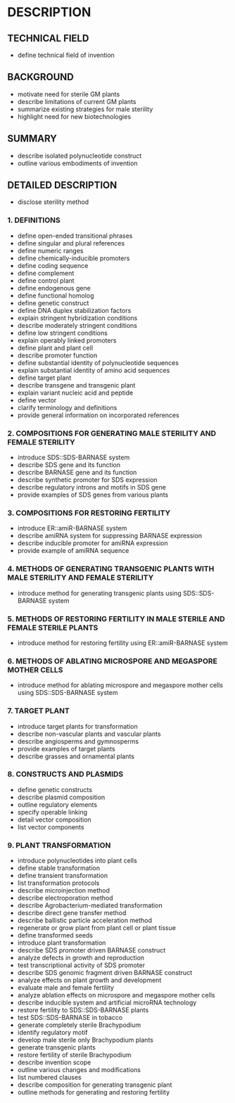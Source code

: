 # DESCRIPTION

## TECHNICAL FIELD

- define technical field of invention

## BACKGROUND

- motivate need for sterile GM plants
- describe limitations of current GM plants
- summarize existing strategies for male sterility
- highlight need for new biotechnologies

## SUMMARY

- describe isolated polynucleotide construct
- outline various embodiments of invention

## DETAILED DESCRIPTION

- disclose sterility method

### 1. DEFINITIONS

- define open-ended transitional phrases
- define singular and plural references
- define numeric ranges
- define chemically-inducible promoters
- define coding sequence
- define complement
- define control plant
- define endogenous gene
- define functional homolog
- define genetic construct
- define DNA duplex stabilization factors
- explain stringent hybridization conditions
- describe moderately stringent conditions
- define low stringent conditions
- explain operably linked promoters
- define plant and plant cell
- describe promoter function
- define substantial identity of polynucleotide sequences
- explain substantial identity of amino acid sequences
- define target plant
- describe transgene and transgenic plant
- explain variant nucleic acid and peptide
- define vector
- clarify terminology and definitions
- provide general information on incorporated references

### 2. COMPOSITIONS FOR GENERATING MALE STERILITY AND FEMALE STERILITY

- introduce SDS::SDS-BARNASE system
- describe SDS gene and its function
- describe BARNASE gene and its function
- describe synthetic promoter for SDS expression
- describe regulatory introns and motifs in SDS gene
- provide examples of SDS genes from various plants

### 3. COMPOSITIONS FOR RESTORING FERTILITY

- introduce ER::amiR-BARNASE system
- describe amiRNA system for suppressing BARNASE expression
- describe inducible promoter for amiRNA expression
- provide example of amiRNA sequence

### 4. METHODS OF GENERATING TRANSGENIC PLANTS WITH MALE STERILITY AND FEMALE STERILITY

- introduce method for generating transgenic plants using SDS::SDS-BARNASE system

### 5. METHODS OF RESTORING FERTILITY IN MALE STERILE AND FEMALE STERILE PLANTS

- introduce method for restoring fertility using ER::amiR-BARNASE system

### 6. METHODS OF ABLATING MICROSPORE AND MEGASPORE MOTHER CELLS

- introduce method for ablating microspore and megaspore mother cells using SDS::SDS-BARNASE system

### 7. TARGET PLANT

- introduce target plants for transformation
- describe non-vascular plants and vascular plants
- describe angiosperms and gymnosperms
- provide examples of target plants
- describe grasses and ornamental plants

### 8. CONSTRUCTS AND PLASMIDS

- define genetic constructs
- describe plasmid composition
- outline regulatory elements
- specify operable linking
- detail vector composition
- list vector components

### 9. PLANT TRANSFORMATION

- introduce polynucleotides into plant cells
- define stable transformation
- define transient transformation
- list transformation protocols
- describe microinjection method
- describe electroporation method
- describe Agrobacterium-mediated transformation
- describe direct gene transfer method
- describe ballistic particle acceleration method
- regenerate or grow plant from plant cell or plant tissue
- define transformed seeds
- introduce plant transformation
- describe SDS promoter driven BARNASE construct
- analyze defects in growth and reproduction
- test transcriptional activity of SDS promoter
- describe SDS genomic fragment driven BARNASE construct
- analyze effects on plant growth and development
- evaluate male and female fertility
- analyze ablation effects on microspore and megaspore mother cells
- describe inducible system and artificial microRNA technology
- restore fertility to SDS::SDS-BARNASE plants
- test SDS::SDS-BARNASE in tobacco
- generate completely sterile Brachypodium
- identify regulatory motif
- develop male sterile only Brachypodium plants
- generate transgenic plants
- restore fertility of sterile Brachypodium
- describe invention scope
- outline various changes and modifications
- list numbered clauses
- describe composition for generating transgenic plant
- outline methods for generating and restoring fertility

